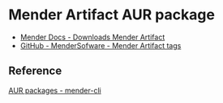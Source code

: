 # Mender Artifact AUR package

- [Mender Docs - Downloads Mender Artifact](https://docs.mender.io/downloads#mender-artifact)
- [GitHub - MenderSofware - Mender Artifact tags](https://github.com/mendersoftware/mender-artifact/tags)

## Reference

[AUR packages - mender-cli](https://aur.archlinux.org/packages/mender-cli)
